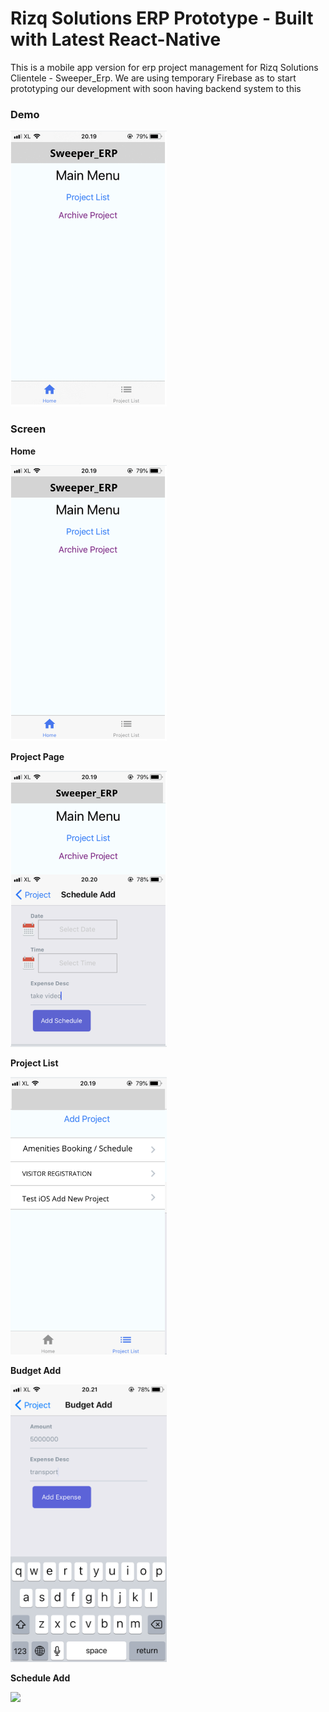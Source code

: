 # Rizq Solutions ERP Prototype - Built with Latest React-Native

This is a mobile app version for erp project management for Rizq Solutions Clientele - Sweeper_Erp. We are using temporary Firebase as to start prototyping our development with soon having backend system to this

### Demo

<img src="https://github.com/Rizq-Solutions/sweeper_erp/blob/main/gif1.gif" width="250">

### Screen
**Home**

<img src="https://github.com/Rizq-Solutions/sweeper_erp/blob/main/20180901_131947000_iOS.png" width="250">

**Project Page**

<img src="https://github.com/Rizq-Solutions/sweeper_erp/blob/main/20180901_132058000_iOS.png" width="250">

**Project List**

<img src="https://github.com/Rizq-Solutions/sweeper_erp/blob/main/20180901_131953000_iOS.png" width="250">

**Budget Add**

<img src="https://github.com/Rizq-Solutions/sweeper_erp/blob/main/20180901_132113000_iOS.png" width="250">

**Schedule Add**

<img src="hhttps://github.com/Rizq-Solutions/sweeper_erp/blob/main/20180901_132050000_iOS.png" width="250">
